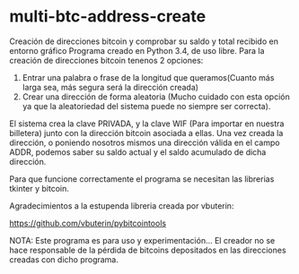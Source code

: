 # multi-btc-address-create
Creación de direcciones bitcoin y comprobar su saldo y total recibido en entorno gráfico
Programa creado en Python 3.4, de uso libre.
Para la creación de direcciones bitcoin tenenos 2 opciones:

1) Entrar una palabra o frase de la longitud que queramos(Cuanto más larga sea, más segura será la dirección creada)
2) Crear una dirección de forma aleatoria (Mucho cuidado con esta opción ya que la aleatoriedad del sistema puede no siempre ser correcta).

El sistema crea la clave PRIVADA, y la clave WIF (Para importar en nuestra billetera) junto con la dirección bitcoin asociada a ellas.
Una vez creada la dirección, o poniendo nosotros mismos una dirección válida en el campo ADDR, podemos saber su saldo actual y el saldo acumulado de dicha dirección.

Para que funcione correctamente el programa se necesitan las librerias tkinter y bitcoin.

Agradecimientos a la estupenda libreria creada por vbuterin:

https://github.com/vbuterin/pybitcointools

NOTA:
Este programa es para uso y experimentación... El creador no se hace responsable de la pérdida de bitcoins depositados en las direcciones creadas con dicho programa.
